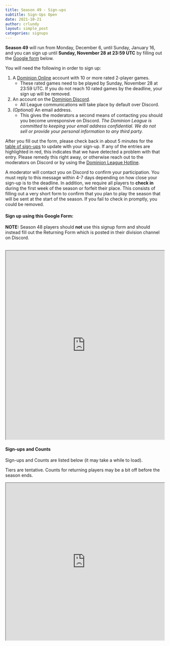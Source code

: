 ```yaml
---
title: Season 49 - Sign-ups
subtitle: Sign-Ups Open
date: 2021-10-21
author: crlundy
layout: simple_post
categories: signups
---
```

**Season 49** will run from Monday, December 6, until Sunday, January 16, and you can sign up until **Sunday, November 28 at 23:59 UTC** by filling out the [Google form](#sign-up-using-this-google-form) below.

You will need the following in order to sign up:

1. A [Dominion Online](https://dominion.games) account with 10 or more rated 2-player games.
    - These rated games need to be played by Sunday, November 28 at 23:59 UTC. If you do not reach 10 rated games by the deadline, your sign up will be removed.
2. An account on the [Dominion Discord](https://discord.gg/vMmmMBu).
    - All League communications will take place by default over Discord.
3. *(Optional)* An email address.
    - This gives the moderators a second means of contacting you should you become unresponsive on Discord. *The Dominion League is committed to keeping your email address confidential. We do not sell or provide your personal information to any third party.*

After you fill out the form, please check back in about 5 minutes for the [table of sign-ups](#sign-ups-and-counts) to update with your sign-up. If any of the entries are highlighted in red, this indicates that we have detected a problem with that entry. Please remedy this right away, or otherwise reach out to the moderators on Discord or by using the [Dominion League Hotline](http://dominionleague.org/hotline).

A moderator will contact you on Discord to confirm your participation. You must reply to this message within 4-7 days depending on how close your sign-up is to the deadline. In addition, we require all players to **check in** during the first week of the season or forfeit their place. This consists of filling out a very short form to confirm that you plan to play the season that will be sent at the start of the season. If you fail to check in promptly, you could be removed.

#### Sign up using this Google Form:

**NOTE:** Season 48 players should **not** use this signup form and should instead fill out the Returning Form which is posted in their division channel on Discord.

<br>

<div class="sheets">

<iframe src="https://docs.google.com/forms/d/e/1FAIpQLScF4NfnO4XVf8KER9sTwceq1X4P4dDzxML9odwBhWLFbj_hqg/viewform?embedded=true" width="100%" height="600">Loading…</iframe>
</div>

#### Sign-ups and Counts

Sign-ups and Counts are listed below (it may take a while to load).

Tiers are tentative. Counts for returning players may be a bit off before the season ends.

<div class="sheets">
  <iframe src="https://docs.google.com/spreadsheets/d/e/2PACX-1vSsEFnHLNVJXjMQhQICXbu4zkoQphHdW55EeiaODu9NcTE7fDfcrzjFqAzaL35KD-0Vp8_vvNtVD9d3/pubhtml" height="500" width="100%">Loading...</iframe>
</div>